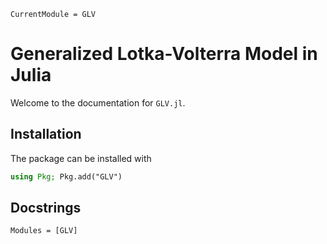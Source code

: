 ```@meta
CurrentModule = GLV
```

# Generalized Lotka-Volterra Model in Julia

Welcome to the documentation for `GLV.jl`.

## Installation

The package can be installed with

```julia
using Pkg; Pkg.add("GLV")
```

## Docstrings

```@autodocs
Modules = [GLV]
```
